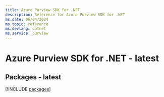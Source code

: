 ```yaml
---
title: Azure Purview SDK for .NET
description: Reference for Azure Purview SDK for .NET
ms.date: 06/04/2024
ms.topic: reference
ms.devlang: dotnet
ms.service: purview
---
```

# Azure Purview SDK for .NET - latest
## Packages - latest
[!INCLUDE [packages](purview-index.md)]
